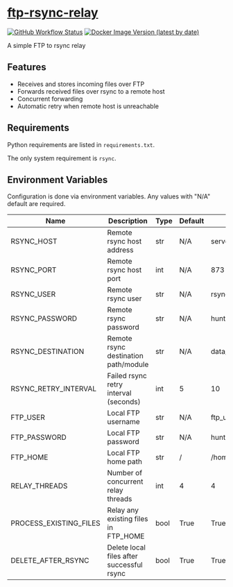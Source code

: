 # [ftp-rsync-relay](https://github.com/hueNET-llc/ftp-rsync-relay)
[![GitHub Workflow Status](https://img.shields.io/github/actions/workflow/status/huenet-llc/ftp-rsync-relay/master.yml?branch=master)](https://github.com/hueNET-llc/ftp-rsync-relay/actions/workflows/master.yml)
[![Docker Image Version (latest by date)](https://img.shields.io/docker/v/rafaelwastaken/ftp-rsync-relay)](https://hub.docker.com/r/rafaelwastaken/ftp-rsync-relay)

A simple FTP to rsync relay

## Features
- Receives and stores incoming files over FTP
- Forwards received files over rsync to a remote host
- Concurrent forwarding
- Automatic retry when remote host is unreachable

## Requirements
Python requirements are listed in `requirements.txt`.

The only system requirement is `rsync`.

## Environment Variables ##
Configuration is done via environment variables. Any values with "N/A" default are required.

|  Name  | Description | Type | Default | Example |
| ------ | ----------- | ---- | ------- | ------- |
| RSYNC_HOST | Remote rsync host address | str | N/A | server.example.com |
| RSYNC_PORT | Remote rsync host port | int | N/A | 873 |
| RSYNC_USER | Remote rsync user | str | N/A | rsync_user |
| RSYNC_PASSWORD | Remote rsync password | str | N/A | hunter2
| RSYNC_DESTINATION | Remote rsync destination path/module | str | N/A | data/ |
| RSYNC_RETRY_INTERVAL | Failed rsync retry interval (seconds) | int | 5 | 10 |
| FTP_USER | Local FTP username | str | N/A | ftp_user |
| FTP_PASSWORD | Local FTP password | str | N/A | hunter3 |
| FTP_HOME | Local FTP home path | str | / | /home/ftp |
| RELAY_THREADS | Number of concurrent relay threads | int | 4 | 4 |
| PROCESS_EXISTING_FILES | Relay any existing files in FTP_HOME | bool | True | True |
| DELETE_AFTER_RSYNC | Delete local files after successful rsync | bool | True | True
